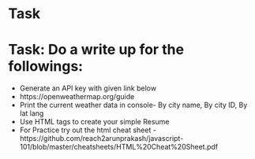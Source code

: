 # Task
# Task: Do a write up for the followings: <br>
<ul><li>Generate an API key with given link below </li>
<li>https://openweathermap.org/guide </li>
<li>Print the current weather data in console- By city name, By city ID, By lat lang </li>
<li>Use HTML tags to create your simple Resume </li>
<li>For Practice try out the html cheat sheet - https://github.com/reach2arunprakash/javascript-101/blob/master/cheatsheets/HTML%20Cheat%20Sheet.pdf</li></ul>
